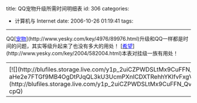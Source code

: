 title: QQ宠物升级所需时间明细表
id: 306
categories:
  - 计算机与 Internet
date: 2006-10-26 01:19:41
tags:
---

<div id="msgcns!9697D6160EFEBC17!932" class="bvMsg"><div>QQ[<u><font color="#0000ff">宠物</font></u>](http://www.yesky.com/key/4976/89976.html)升级和QQ一样都是时间的问题，其实等级升起来了也没有多大的用处！ [<u><font color="#0000ff">希望</font></u>](http://www.yesky.com/key/2004/582004.html)本表对挂级一族有用处！</div></div><table cellspacing="0" border="0"><tr><td></td></tr><tr><td valign="top">[![](http://blufiles.storage.live.com/y1p_2uiCZPWDSLtMx9CuFFN_X-aHe2e7FTGf9MB4OgDtPJqQL3kU3UcmPXnICDXTRehhYKIfvFxgVE)](http://blufiles.storage.live.com/y1p_2uiCZPWDSLtMx9CuFFN_QvDvmGzwAIQTsjL2FrTe66noMjfcwyf9YSUI5b8PoioeDJdewY-cpQ)</td><td width="15"></td><td valign="top">[![](http://blufiles.storage.live.com/y1pCgv2-8LvDNT4sGT34EeFdugkJcS7VfqATfyDwN1EsW4oYWl86JrivSd1gW9zspUTRCKG_aC0oQ8)](http://blufiles.storage.live.com/y1pCgv2-8LvDNT4sGT34EeFdrwbqKE9z3oRJlfkyIHQGAeC_WL_x4_50YbKo5fR0tgOMR6zk3edAew)</td></tr></table>